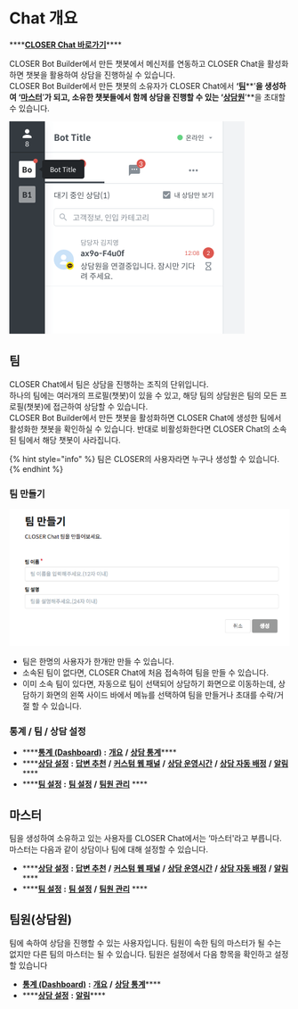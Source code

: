 # Chat 개요

\*\*\*\*[**CLOSER Chat 바로가기**](https://chat.closer.ai)\*\*\*\*

CLOSER Bot Builder에서 만든 챗봇에서 메신저를 연동하고 CLOSER Chat을 활성화하면 챗봇을 활용하여 상담을 진행하실 수 있습니다.  
CLOSER Bot Builder에서 만든 챗봇의 소유자가 CLOSER Chat에서 **‘**[**팀**](chat.md#undefined)**’**을 생성하여 **‘**[**마스터**](chat.md#undefined-1)**’**가 되고, 소유한 챗봇들에서 함께 상담을 진행할 수 있는 **‘**[**상담원**](chat.md#undefined-2)**’**을 초대할 수 있습니다.

![](../.gitbook/assets/openbeta_chat_-_.png)

## 팀

CLOSER Chat에서 팀은 상담을 진행하는 조직의 단위입니다.  
하나의 팀에는 여러개의 프로필\(챗봇\)이 있을 수 있고, 해당 팀의 상담원은 팀의 모든 프로필\(챗봇\)에 접근하여 상담할 수 있습니다.  
CLOSER Bot Builder에서 만든 챗봇을 활성화하면 CLOSER Chat에 생성한 팀에서 활성화한 챗봇을 확인하실 수 있습니다. 반대로 비활성화한다면 CLOSER Chat의 소속된 팀에서 해당 챗봇이 사라집니다.

{% hint style="info" %}
팀은 CLOSER의 사용자라면 누구나 생성할 수 있습니다.
{% endhint %}

### 팀 만들기

![&#xD300; &#xB9CC;&#xB4E4;&#xAE30; &#xD654;&#xBA74; &#xC608;&#xC2DC;](../.gitbook/assets/undefined%20%2816%29.png)

* 팀은 한명의 사용자가 한개만 만들 수 있습니다.
* 소속된 팀이 없다면, CLOSER Chat에 처음 접속하여 팀을 만들 수 있습니다.
* 이미 소속 팀이 있다면, 자동으로 팀이 선택되어 상담하기 화면으로  이동하는데, 상담하기 화면의 왼쪽 사이드 바에서 메뉴를 선택하여 팀을 만들거나 초대를 수락/거절 할 수 있습니다.

### 통계 / 팀 / 상담 설정

* \*\*\*\*[**통계 \(Dashboard\)**](undefined.md) **:** [**개요**](undefined.md#undefined) **/** [**상담 통계**](undefined.md#undefined-1)\*\*\*\*
* \*\*\*\*[**상담 설정**](undefined-1/undefined.md) **:** [**답변 추천**](undefined-1/undefined.md#undefined-1) **/** [**커스텀 웹 패널**](undefined-1/undefined.md#undefined-2) **/** [**상담 운영시간**](undefined-1/undefined.md#undefined-3) **/** [**상담 자동 배정**](undefined-1/undefined.md#undefined-4) **/** [**알림**](undefined-1/undefined.md#undefined-5)\*\*\*\*
* \*\*\*\*[**팀 설정**](undefined-1/undefined-1.md) **:** [**팀 설정**](undefined-1/undefined-1.md#undefined) **/** [**팀원 관리**](undefined-1/undefined-1.md#undefined-2) ****

## 마스터

팀을 생성하여 소유하고 있는 사용자를 CLOSER Chat에서는 ‘마스터'라고 부릅니다.  
마스터는 다음과 같이 상담이나 팀에 대해 설정할 수 있습니다.

* \*\*\*\*[**상담 설정**](undefined-1/undefined.md) **:** [**답변 추천**](undefined-1/undefined.md#undefined-1) **/** [**커스텀 웹 패널**](undefined-1/undefined.md#undefined-2) **/** [**상담 운영시간**](undefined-1/undefined.md#undefined-3) **/** [**상담 자동 배정**](undefined-1/undefined.md#undefined-4) **/** [**알림**](undefined-1/undefined.md#undefined-5)\*\*\*\*
* \*\*\*\*[**팀 설정**](undefined-1/undefined-1.md) **:** [**팀 설정**](undefined-1/undefined-1.md#undefined) **/** [**팀원 관리**](undefined-1/undefined-1.md#undefined-2) ****

## 팀원\(상담원\)

팀에 속하여 상담을 진행할 수 있는 사용자입니다. 팀원이 속한 팀의 마스터가 될 수는 없지만 다른 팀의 마스터는 될 수 있습니다. 팀원은 설정에서 다음 항목을 확인하고 설정할  있습니다

* [**통계 \(Dashboard\)**](undefined.md) **:** [**개요**](undefined.md#undefined) **/** [**상담 통계**](undefined.md#undefined-1)\*\*\*\*
* \*\*\*\*[**상담 설정**](undefined-1/undefined.md) **:** [**알림**](undefined-1/undefined.md#undefined-5)\*\*\*\*




